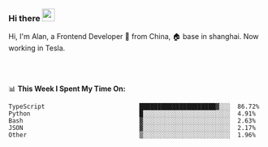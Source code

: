### Hi there <img src="https://media.giphy.com/media/hvRJCLFzcasrR4ia7z/giphy.gif" width="25px">

<!-- ![visitors](https://visitor-badge.glitch.me/badge?page_id=dislfyer.dislfyer) -->

Hi, I'm Alan, a Frontend Developer 🚀 from China, 🏠 base in shanghai. Now working in Tesla.

<br/>
<br/>

📊 **This Week I Spent My Time On:**


<!--START_SECTION:waka-->

```text
TypeScript                          █████████████████████▓░░░  86.72%
Python                              █░░░░░░░░░░░░░░░░░░░░░░░░  4.91%
Bash                                ▓░░░░░░░░░░░░░░░░░░░░░░░░  2.63%
JSON                                ▓░░░░░░░░░░░░░░░░░░░░░░░░  2.17%
Other                               ▒░░░░░░░░░░░░░░░░░░░░░░░░  1.96%
```

<!--END_SECTION:waka-->

<!--
**About Me:**
 -->

